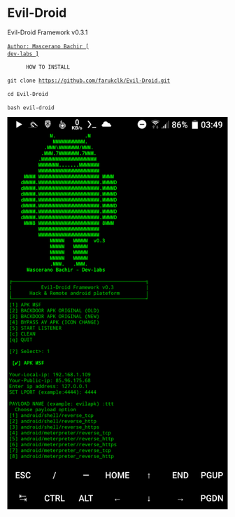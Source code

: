 # Evil-Droid
Evil-Droid Framework  v0.3.1 <p>
<code><a href="https://github.com/M4sc3r4n0">Author: Mascerano Bachir [ dev-labs ]</a></code>

          HOW TO INSTALL

<code>git clone https://github.com/farukclk/Evil-Droid.git</code></p>
<code>cd Evil-Droid</code></p>
<code>bash evil-droid</code>

<img src="https://raw.githubusercontent.com/farukclk/Evil-Droid/main/evildroid.png">
